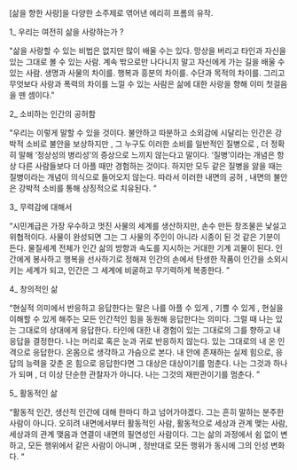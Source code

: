 

[삶을 향한 사랑]을 다양한 소주제로 엮어낸 에리히 프롬의 유작. 

1_ 우리는 여전히 삶을 사랑하는가 ? 

"삶을 사랑할 수 있는 비법은 없지만 많이 배울 수는 있다. 망상을 버리고 타인과 자신을 있는 그대로 볼 수 있는 사람. 계속 밖으로만 나다니지 말고 자신에게 가는 길을 배울 수 있는 사람. 생명과 사물의 차이를. 행복과 흥분의 차이를. 수단과 목적의 차이를. 그리고 무엇보다 사랑과 폭력의 차이를 느낄 수 있는 사람은 삶에 대한 사랑을 향해 이미 첫걸음을 뗀 셈이다."


2_ 소비하는 인간의 공허함

"우리는 이렇게 말할 수 있을 것이다. 불안하고 따분하고 소외감에 시달리는 인간은 강박적 소비로 불안을 보상하지만 , 그 누구도 이러한 소비를 일반적인 질병으로 , 더 정확히 말해 ‘정상성의 병리성’의 증상으로 느끼지 않는다고 말이다. ‘질병’이라는 개념은 항상 다른 사람들보다 더 아플 때만 경험하는 것이다. 하지만 모두 같은 질병을 앓을 때는 질병이라는 개념이 의식으로 들어오지 않는다. 따라서 이러한 내면의 공허 , 내면의 불안은 강박적 소비를 통해 상징적으로 치유된다. “

3_ 무력감에 대해서 

“시민계급은 가장 우수하고 멋진 사물의 세계를 생산하지만, 손수 만든 창조물은 낯설고 위협적이다. 사물이 완성되면 그는 그 사물의 주인이 아니라 시종이 된 것 같은 기분이 든다. 물질세계 전체가 인간 삶의 방향과 속도를 지시하는 거대한 기계 괴물이 된다. 인간에게 봉사하고 행복을 선사하기로 정해져 인간의 손에서 탄생한 작품이 인간을 소외시키는 세계가 되고, 인간은 그 세계에 비굴하고 무기력하게 복종한다. ”


4_ 창의적인 삶

“현실적 의미에서 반응하고 응답한다는 말은 나를 아플 수 있게 , 기쁠 수 있게 , 현실을 이해할 수 있게 해주는 모든 인간적인 힘을 동원해 응답한다는 의미다. 그럴 때 나는 있는 그대로의 상대에게 응답한다. 타인에 대한 내 경험이 있는 그대로의 그를 향하고 내 응답을 결정한다. 나는 머리로 혹은 눈과 귀로 반응하지 않는다. 있는 그대로의 내 온 인격으로 응답한다. 온몸으로 생각하고 가슴으로 본다. 내 안에 존재하는 실제 힘으로, 응답의 능력을 갖춘 온 힘으로 응답한다면 그 대상은 대상이기를 멈춘다. 나는 그것과 하나가 되며 , 더 이상 단순한 관찰자가 아니다. 나는 그것의 재판관이기를 멈춘다. ”



5_ 활동적인 삶 

“활동적 인간, 생산적 인간에 대해 한마디 하고 넘어가야겠다. 그는 흔히 말하는 분주한 사람이 아니다. 오히려 내면에서부터 활동적인 사람, 활동적으로 세상과 관계 맺는 사람, 세상과의 관계 맺음과 연결이 내면의 필연성인 사람이다. 그는 삶의 과정에서 쉼 없이 변하고, 모든 행위에서 같은 사람이 아니며 , 정반대로 모든 행위가 동시에 그의 인성 변화다. “

